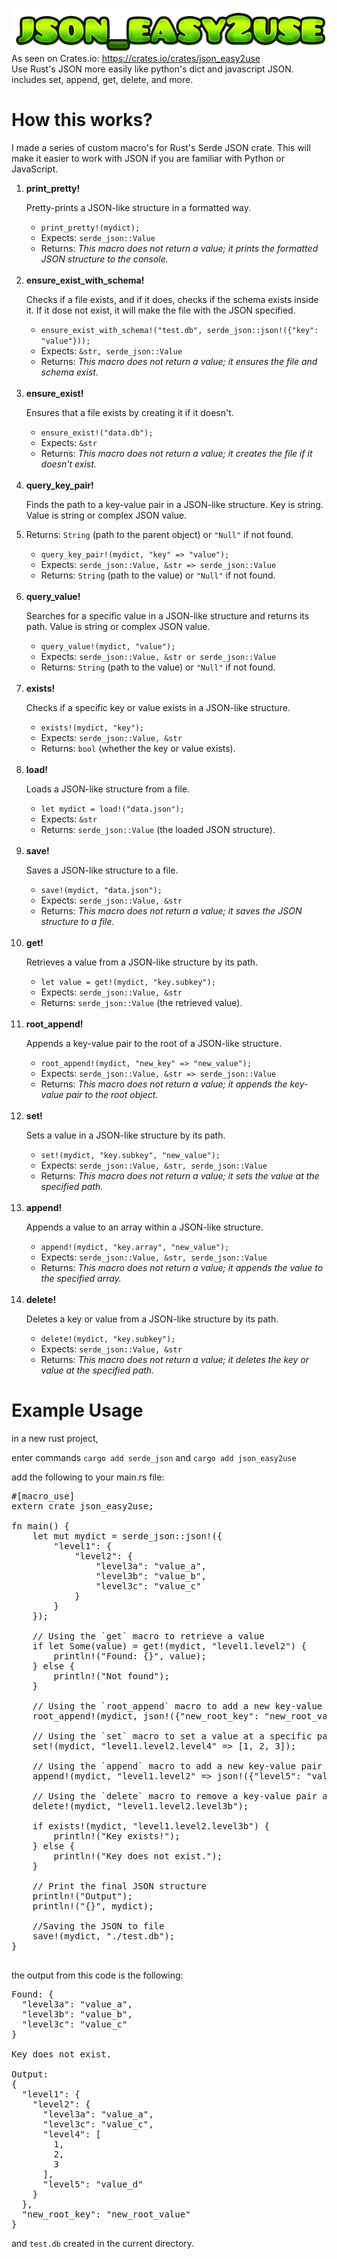 <img src="https://raw.githubusercontent.com/RetributionByRevenue/json_easy2use/main/logo.png"><br>
As seen on Crates.io: https://crates.io/crates/json_easy2use <br>
Use Rust's JSON more easily like python's dict and javascript JSON. includes set, append, get, delete, and more.

# How this works?
I made a series of custom macro's for Rust's Serde JSON crate. This will make it easier to work with JSON if you are familiar with Python or JavaScript. 

<ol>
  <li>
    <strong>print_pretty!</strong>
    <p>Pretty-prints a JSON-like structure in a formatted way.</p>
    <ul>
      <li><code>print_pretty!(mydict);</code></li>
      <li>Expects: <code>serde_json::Value</code></li>
      <li>Returns: <em>This macro does not return a value; it prints the formatted JSON structure to the console.</em></li>
    </ul>
  </li>
  <br>
  <li>
    <strong>ensure_exist_with_schema!</strong>
    <p>Checks if a file exists, and if it does, checks if the schema exists inside it. If it dose not exist, it will make the file with the JSON specified.</p>
    <ul>
      <li><code>ensure_exist_with_schema!("test.db", serde_json::json!({"key": "value"}));</code></li>
      <li>Expects: <code>&str, serde_json::Value</code></li>
      <li>Returns: <em>This macro does not return a value; it ensures the file and schema exist.</em></li>
    </ul>
  </li>
  <br>
  <li>
    <strong>ensure_exist!</strong>
    <p>Ensures that a file exists by creating it if it doesn't.</p>
    <ul>
      <li><code>ensure_exist!("data.db");</code></li>
      <li>Expects: <code>&str</code></li>
      <li>Returns: <em>This macro does not return a value; it creates the file if it doesn't exist.</em></li>
    </ul>
  </li>
  <br>
  <li>
    <strong>query_key_pair!</strong>
    <p>Finds the path to a key-value pair in a JSON-like structure. Key is string. Value is string or complex JSON value.</p>
    <li>Returns: <code>String</code> (path to the parent object) or <code>"Null"</code> if not found.</li>
    <ul>
      <li><code>query_key_pair!(mydict, "key" => "value");</code></li>
      <li>Expects: <code>serde_json::Value, &str => serde_json::Value</code></li>
      <li>Returns: <code>String</code> (path to the value) or <code>"Null"</code> if not found.</li>
    </ul>
  </li>
  <br>
  <li>
    <strong>query_value!</strong>
    <p>Searches for a specific value in a JSON-like structure and returns its path. Value is string or complex JSON value.</p>
    <ul>
      <li><code>query_value!(mydict, "value");</code></li>
      <li>Expects: <code>serde_json::Value, &str or serde_json::Value</code></li>
      <li>Returns: <code>String</code> (path to the value) or <code>"Null"</code> if not found.</li>
    </ul>
  </li>
  <br>
  <li>
    <strong>exists!</strong>
    <p>Checks if a specific key or value exists in a JSON-like structure.</p>
    <ul>
      <li><code>exists!(mydict, "key");</code></li>
      <li>Expects: <code>serde_json::Value, &str</code></li>
      <li>Returns: <code>bool</code> (whether the key or value exists).</li>
    </ul>
  </li>
  <br>
  <li>
    <strong>load!</strong>
    <p>Loads a JSON-like structure from a file.</p>
    <ul>
      <li><code>let mydict = load!("data.json");</code></li>
      <li>Expects: <code>&str</code></li>
      <li>Returns: <code>serde_json::Value</code> (the loaded JSON structure).</li>
    </ul>
  </li>
  <br>
  <li>
    <strong>save!</strong>
    <p>Saves a JSON-like structure to a file.</p>
    <ul>
      <li><code>save!(mydict, "data.json");</code></li>
      <li>Expects: <code>serde_json::Value, &str</code></li>
      <li>Returns: <em>This macro does not return a value; it saves the JSON structure to a file.</em></li>
    </ul>
  </li>
  <br>
  <li>
    <strong>get!</strong>
    <p>Retrieves a value from a JSON-like structure by its path.</p>
    <ul>
      <li><code>let value = get!(mydict, "key.subkey");</code></li>
      <li>Expects: <code>serde_json::Value, &str</code></li>
      <li>Returns: <code>serde_json::Value</code> (the retrieved value).</li>
    </ul>
  </li>
  <br>
  <li>
    <strong>root_append!</strong>
    <p>Appends a key-value pair to the root of a JSON-like structure.</p>
    <ul>
      <li><code>root_append!(mydict, "new_key" => "new_value");</code></li>
      <li>Expects: <code>serde_json::Value, &str => serde_json::Value</code></li>
      <li>Returns: <em>This macro does not return a value; it appends the key-value pair to the root object.</em></li>
    </ul>
  </li>
  <br>
  <li>
    <strong>set!</strong>
    <p>Sets a value in a JSON-like structure by its path.</p>
    <ul>
      <li><code>set!(mydict, "key.subkey", "new_value");</code></li>
      <li>Expects: <code>serde_json::Value, &str, serde_json::Value</code></li>
      <li>Returns: <em>This macro does not return a value; it sets the value at the specified path.</em></li>
    </ul>
  </li>
  <br>
  <li>
    <strong>append!</strong>
    <p>Appends a value to an array within a JSON-like structure.</p>
    <ul>
      <li><code>append!(mydict, "key.array", "new_value");</code></li>
      <li>Expects: <code>serde_json::Value, &str, serde_json::Value</code></li>
      <li>Returns: <em>This macro does not return a value; it appends the value to the specified array.</em></li>
    </ul>
  </li>
  <br>
  <li>
    <strong>delete!</strong>
    <p>Deletes a key or value from a JSON-like structure by its path.</p>
    <ul>
      <li><code>delete!(mydict, "key.subkey");</code></li>
      <li>Expects: <code>serde_json::Value, &str</code></li>
      <li>Returns: <em>This macro does not return a value; it deletes the key or value at the specified path.</em></li>
    </ul>
  </li>
</ol>

# Example Usage
in a new rust project,

enter commands `cargo add serde_json` and `cargo add json_easy2use`

add the following to your main.rs file:
<pre>
#[macro_use]
extern crate json_easy2use;

fn main() {
    let mut mydict = serde_json::json!({
        "level1": {
            "level2": {
                "level3a": "value_a",
                "level3b": "value_b",
                "level3c": "value_c"
            }
        }
    });

    // Using the `get` macro to retrieve a value
    if let Some(value) = get!(mydict, "level1.level2") {
        println!("Found: {}", value);
    } else {
        println!("Not found");
    }

    // Using the `root_append` macro to add a new key-value pair at the root level
    root_append!(mydict, json!({"new_root_key": "new_root_value"}));

    // Using the `set` macro to set a value at a specific path
    set!(mydict, "level1.level2.level4" => [1, 2, 3]);

    // Using the `append` macro to add a new key-value pair at a specific path
    append!(mydict, "level1.level2" => json!({"level5": "value_d"}));

    // Using the `delete` macro to remove a key-value pair at a specific path
    delete!(mydict, "level1.level2.level3b");

    if exists!(mydict, "level1.level2.level3b") {
        println!("Key exists!");
    } else {
        println!("Key does not exist.");
    }

    // Print the final JSON structure
    println!("Output");
    println!("{}", mydict);

    //Saving the JSON to file
    save!(mydict, "./test.db");
}

</pre>
the output from this code is the following:
<pre>
Found: {
  "level3a": "value_a",
  "level3b": "value_b",
  "level3c": "value_c"
}

Key does not exist.
    
Output:
{
  "level1": {
    "level2": {
      "level3a": "value_a",
      "level3c": "value_c",
      "level4": [
        1,
        2,
        3
      ],
      "level5": "value_d"
    }
  },
  "new_root_key": "new_root_value"
}
</pre>

and `test.db` created in the current directory.
